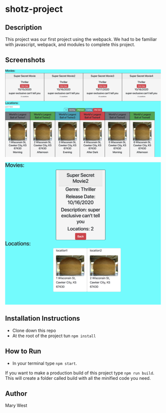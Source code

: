 # shotz-project

## Description

This project  was our first project using the webpack. We had to be familiar with javascript, webpack, and modules to complete this project.

## Screenshots

![Shotz](https://raw.githubusercontent.com/westmary48/shotz-project/master/images/frontPage.png)

 ![Shotz](https://raw.githubusercontent.com/westmary48/shotz-project/master/images/secondPage.png)

## Installation Instructions
* Clone down this repo
* At the root of the project tun `npm install`

## How to Run
* In your terminal type `npm start`.

If you want to make a production build of this project type `npm run build`.
This will create a folder called build with all the minified code you need.

## Author
Mary West

